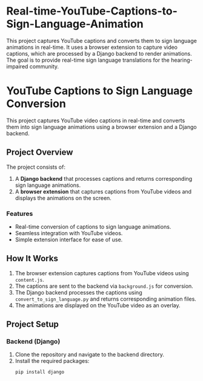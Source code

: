 # Real-time-YouTube-Captions-to-Sign-Language-Animation
This project captures YouTube captions and converts them to sign language animations in real-time. It uses a browser extension to capture video captions, which are processed by a Django backend to render animations. The goal is to provide real-time sign language translations for the hearing-impaired community.
# YouTube Captions to Sign Language Conversion

This project captures YouTube video captions in real-time and converts them into sign language animations using a browser extension and a Django backend.

## Project Overview

The project consists of:
1. A **Django backend** that processes captions and returns corresponding sign language animations.
2. A **browser extension** that captures captions from YouTube videos and displays the animations on the screen.

### Features
- Real-time conversion of captions to sign language animations.
- Seamless integration with YouTube videos.
- Simple extension interface for ease of use.

## How It Works

1. The browser extension captures captions from YouTube videos using `content.js`.
2. The captions are sent to the backend via `background.js` for conversion.
3. The Django backend processes the captions using `convert_to_sign_language.py` and returns corresponding animation files.
4. The animations are displayed on the YouTube video as an overlay.

## Project Setup

### Backend (Django)

1. Clone the repository and navigate to the backend directory.
2. Install the required packages:
   ```bash
   pip install django

